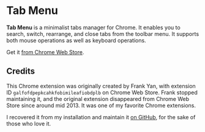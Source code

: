 # Tab Menu

**Tab Menu** is a minimalist tabs manager for Chrome. It enables you to search, switch, rearrange, and close tabs from the toolbar menu. It supports both mouse operations as well as keyboard operations.

Get it [from Chrome Web Store](https://chrome.google.com/webstore/detail/tab-menu/hjeifjagcmihmdcmnfjelgdgpibefmfc).

## Credits

This Chrome extension was originally created by Frank Yan, with extension ID `galfofdpepkcahkfobimileafiobdplb` on Chrome Web Store. Frank stopped maintaining it, and the original extension disappeared from Chrome Web Store since around mid 2013. It was one of my favorite Chrome extensions.

I recovered it from my installation and maintain it [on GitHub](https://github.com/chaiko/tab_menu), for the sake of those who love it.
